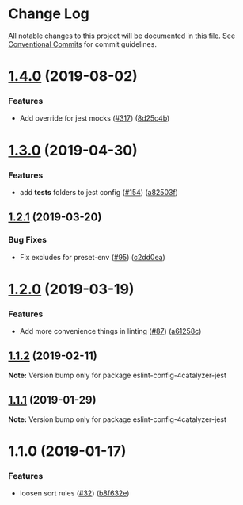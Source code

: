 # Change Log

All notable changes to this project will be documented in this file.
See [Conventional Commits](https://conventionalcommits.org) for commit guidelines.

# [1.4.0](https://github.com/4Catalyzer/javascript/compare/eslint-config-4catalyzer-jest@1.3.0...eslint-config-4catalyzer-jest@1.4.0) (2019-08-02)


### Features

* Add override for jest mocks ([#317](https://github.com/4Catalyzer/javascript/issues/317)) ([8d25c4b](https://github.com/4Catalyzer/javascript/commit/8d25c4b))





# [1.3.0](https://github.com/4Catalyzer/javascript/compare/eslint-config-4catalyzer-jest@1.2.1...eslint-config-4catalyzer-jest@1.3.0) (2019-04-30)


### Features

* add __tests__ folders to jest config ([#154](https://github.com/4Catalyzer/javascript/issues/154)) ([a82503f](https://github.com/4Catalyzer/javascript/commit/a82503f))





## [1.2.1](https://github.com/4Catalyzer/javascript/compare/eslint-config-4catalyzer-jest@1.2.0...eslint-config-4catalyzer-jest@1.2.1) (2019-03-20)


### Bug Fixes

* Fix excludes for preset-env ([#95](https://github.com/4Catalyzer/javascript/issues/95)) ([c2dd0ea](https://github.com/4Catalyzer/javascript/commit/c2dd0ea))





# [1.2.0](https://github.com/4Catalyzer/javascript/compare/eslint-config-4catalyzer-jest@1.1.2...eslint-config-4catalyzer-jest@1.2.0) (2019-03-19)


### Features

* Add more convenience things in linting ([#87](https://github.com/4Catalyzer/javascript/issues/87)) ([a61258c](https://github.com/4Catalyzer/javascript/commit/a61258c))





## [1.1.2](https://github.com/4Catalyzer/javascript/compare/eslint-config-4catalyzer-jest@1.1.1...eslint-config-4catalyzer-jest@1.1.2) (2019-02-11)

**Note:** Version bump only for package eslint-config-4catalyzer-jest





## [1.1.1](https://github.com/4Catalyzer/javascript/compare/eslint-config-4catalyzer-jest@1.1.0...eslint-config-4catalyzer-jest@1.1.1) (2019-01-29)

**Note:** Version bump only for package eslint-config-4catalyzer-jest





# 1.1.0 (2019-01-17)


### Features

* loosen sort rules ([#32](https://github.com/4Catalyzer/javascript/issues/32)) ([b8f632e](https://github.com/4Catalyzer/javascript/commit/b8f632e))
